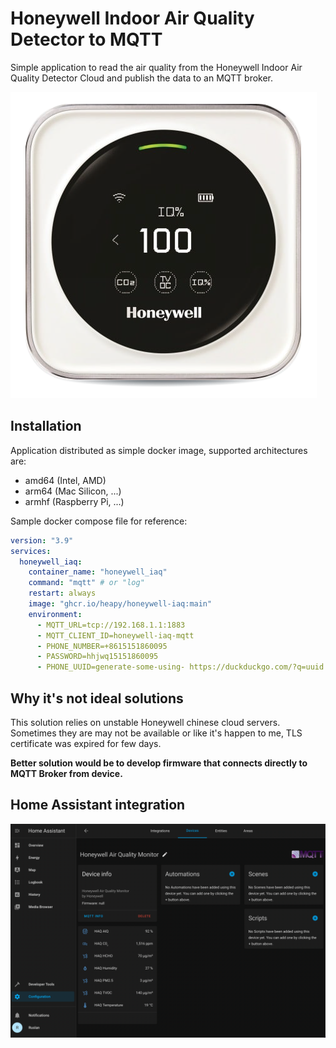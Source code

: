 # Honeywell Indoor Air Quality Detector to MQTT

Simple application to read the air quality from the Honeywell Indoor Air Quality Detector Cloud and publish the data to an MQTT broker.

![monitor](./product.png)

## Installation

Application distributed as simple docker image, supported architectures are:

- amd64 (Intel, AMD)
- arm64 (Mac Silicon, ...)
- armhf (Raspberry Pi, ...)

Sample docker compose file for reference:

```yaml
version: "3.9"
services:
  honeywell_iaq:
    container_name: "honeywell_iaq"
    command: "mqtt" # or "log"
    restart: always
    image: "ghcr.io/heapy/honeywell-iaq:main"
    environment:
      - MQTT_URL=tcp://192.168.1.1:1883
      - MQTT_CLIENT_ID=honeywell-iaq-mqtt
      - PHONE_NUMBER=+8615151860095
      - PASSWORD=hhjwq15151860095
      - PHONE_UUID=generate-some-using- https://duckduckgo.com/?q=uuid
```

## Why it's not ideal solutions

This solution relies on unstable Honeywell chinese cloud servers. Sometimes they are may not be available or like it's happen to me, TLS certificate was expired for few days.

**Better solution would be to develop firmware that connects directly to MQTT Broker from device.**

## Home Assistant integration

![home_assistant](home_assistant.png)
